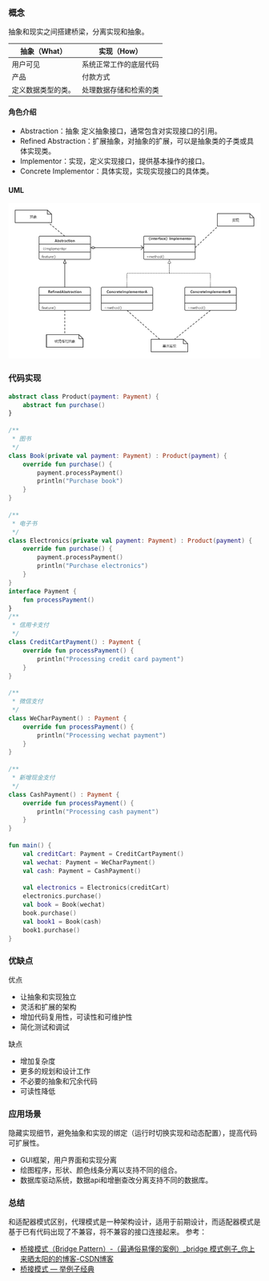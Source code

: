 ### 概念

抽象和现实之间搭建桥梁，分离实现和抽象。

| 抽象（What）  | 实现（How）     |
| --------- | ----------- |
| 用户可见      | 系统正常工作的底层代码 |
| 产品        | 付款方式        |
| 定义数据类型的类。 | 处理数据存储和检索的类 |

#### 角色介绍

- Abstraction：抽象 定义抽象接口，通常包含对实现接口的引用。 
- Refined Abstraction：扩展抽象，对抽象的扩展，可以是抽象类的子类或具体实现类。 
- Implementor：实现，定义实现接口，提供基本操作的接口。 
- Concrete Implementor：具体实现，实现实现接口的具体类。

#### UML

![](./img/bridge.png)

### 代码实现

```kt
abstract class Product(payment: Payment) {
    abstract fun purchase()
}

/**
 * 图书
 */
class Book(private val payment: Payment) : Product(payment) {
    override fun purchase() {
        payment.processPayment()
        println("Purchase book")
    }
}

/**
 * 电子书
 */
class Electronics(private val payment: Payment) : Product(payment) {
    override fun purchase() {
        payment.processPayment()
        println("Purchase electronics")
    }
}
interface Payment {
    fun processPayment()
}
/**
 * 信用卡支付
 */
class CreditCartPayment() : Payment {
    override fun processPayment() {
        println("Processing credit card payment")
    }
}

/**
 * 微信支付
 */
class WeCharPayment() : Payment {
    override fun processPayment() {
        println("Processing wechat payment")
    }
}

/**
 * 新增现金支付
 */
class CashPayment() : Payment {
    override fun processPayment() {
        println("Processing cash payment")
    }
}

fun main() {
    val creditCart: Payment = CreditCartPayment()
    val wechat: Payment = WeCharPayment()
    val cash: Payment = CashPayment()

    val electronics = Electronics(creditCart)
    electronics.purchase()
    val book = Book(wechat)
    book.purchase()
    val book1 = Book(cash)
    book1.purchase()
}
```

### 优缺点

优点

- 让抽象和实现独立
- 灵活和扩展的架构
- 增加代码复用性，可读性和可维护性
- 简化测试和调试

缺点

- 增加复杂度
- 更多的规划和设计工作
- 不必要的抽象和冗余代码
- 可读性降低

### 应用场景

隐藏实现细节，避免抽象和实现的绑定（运行时切换实现和动态配置），提高代码可扩展性。

- GUI框架，用户界面和实现分离
- 绘图程序，形状、颜色线条分离以支持不同的组合。
- 数据库驱动系统，数据api和增删查改分离支持不同的数据库。

### 总结

和适配器模式区别，代理模式是一种架构设计，适用于前期设计，而适配器模式是基于已有代码出现了不兼容，将不兼容的接口连接起来。
参考：
- [桥接模式（Bridge Pattern）-（最通俗易懂的案例）_bridge 模式例子_你上来晒太阳的的博客-CSDN博客](https://blog.csdn.net/weixin_39296283/article/details/104953668)
- [桥接模式 — 举例子经典](https://www.cnblogs.com/chenweichu/articles/5606195.html)
